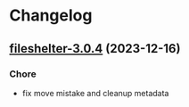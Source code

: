 # Changelog



## [fileshelter-3.0.4](https://github.com/truecharts/charts/compare/fileshelter-2.0.15...fileshelter-3.0.4) (2023-12-16)

### Chore

- fix move mistake and cleanup metadata
  
  